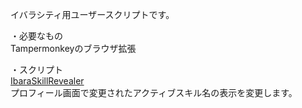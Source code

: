 イバラシティ用ユーザースクリプトです。

・必要なもの   
Tampermonkeyのブラウザ拡張

・スクリプト  
[IbaraSkillRevealer](https://github.com/snowdec/UserScript/raw/master/Ibara/IbaraSkillRevealer.user.js)  
プロフィール画面で変更されたアクティブスキル名の表示を変更します。
